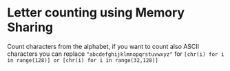# Letter counting using Memory Sharing

Count characters from the alphabet, if you want to count also ASCII characters you can replace `"abcdefghijklmnopqrstuvwxyz"` for `[chr(i) for i in range(128)] or [chr(i) for i in range(32,128)]`
